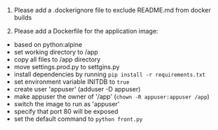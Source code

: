 1. Please add a .dockerignore file to exclude README.md from docker builds

2. Please add a Dockerfile for the application image:

- based on python:alpine
- set working directory to /app
- copy all files to /app directory
- move settings.prod.py to settgins.py
- install dependencies by running `pip install -r requirements.txt`
- set environment variable INITDB to `true`
- create user 'appuser' (adduser -D appuser)
- make appuser the owner of '/app' (`chown -R appuser:appuser /app`)
- switch the image to run as 'appuser'
- specify that port 80 will be exposed
- set the default command to `python front.py`
